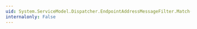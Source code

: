```yaml
---
uid: System.ServiceModel.Dispatcher.EndpointAddressMessageFilter.Match(System.ServiceModel.Channels.Message)
internalonly: False
---
```

